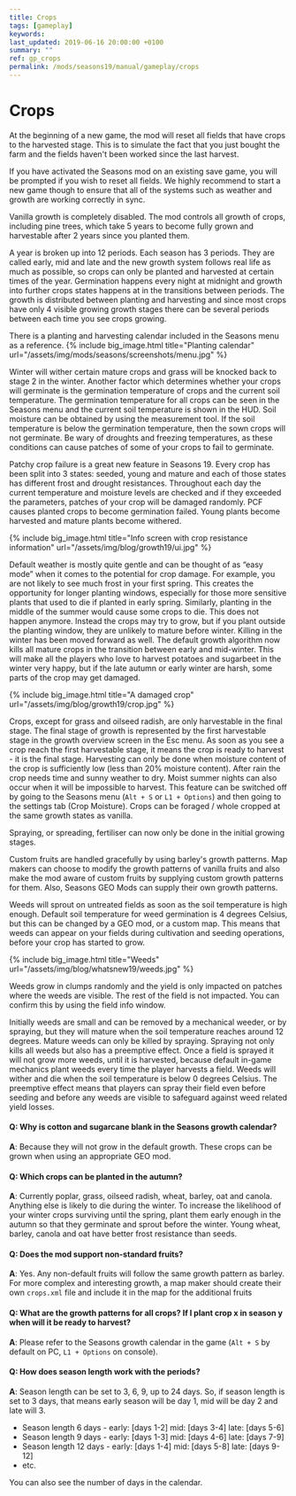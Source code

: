 ```yaml
---
title: Crops
tags: [gameplay]
keywords:
last_updated: 2019-06-16 20:00:00 +0100
summary: ""
ref: gp_crops
permalink: /mods/seasons19/manual/gameplay/crops
---
```


# Crops

At the beginning of a new game, the mod will reset all fields that have crops to the harvested stage. This is to simulate the fact that you just bought the farm and the fields haven't been worked since the last harvest.

If you have activated the Seasons mod on an existing save game, you will be prompted if you wish to reset all fields. We highly recommend to start a new game though to ensure that all of the systems such as weather and growth are working correctly in sync.

Vanilla growth is completely disabled. The mod controls all growth of crops, including pine trees, which take 5 years to become fully grown and harvestable after 2 years since you planted them.

A year is broken up into 12 periods. Each season has 3 periods. They are called early, mid and late and the new growth system follows real life as much as possible, so crops can only be planted and harvested at certain times of the year. Germination happens every night at midnight and growth into further crops states happens at in the transitions between periods. The growth is distributed between planting and harvesting and since most crops have only 4 visible growing growth stages there can be several periods between each time you see crops growing.

There is a planting and harvesting calendar included in the Seasons menu as a reference.
{% include big_image.html title="Planting calendar" url="/assets/img/mods/seasons/screenshots/menu.jpg" %}

Winter will wither certain mature crops and grass will be knocked back to stage 2 in the winter. Another factor which determines whether your crops will germinate is the germination temperature of crops and the current soil temperature. The germination temperature for all crops can be seen in the Seasons menu and the current soil temperature is shown in the HUD. Soil moisture can be obtained by using the measurement tool. If the soil temperature is below the germination temperature, then the sown crops will not germinate. Be wary of droughts and freezing temperatures, as these conditions can cause patches of some of your crops to fail to germinate.

Patchy crop failure is a great new feature in Seasons 19. Every crop has been split into 3 states: seeded, young and mature and each of those states has different frost and drought resistances. Throughout each day the current temperature and moisture levels are checked and if they exceeded the parameters, patches of your crop will be damaged randomly. PCF causes planted crops to become germination failed. Young plants become harvested and mature plants become withered.

{% include big_image.html title="Info screen with crop resistance information" url="/assets/img/blog/growth19/ui.jpg" %}

Default weather is mostly quite gentle and can be thought of as “easy mode” when it comes to the potential for crop damage. For example, you are not likely to see much frost in your first spring. This creates the opportunity for longer planting windows, especially for those more sensitive plants that used to die if planted in early spring. Similarly, planting in the middle of the summer would cause some crops to die. This does not happen anymore. Instead the crops may try to grow, but if you plant outside the planting window, they are unlikely to mature before winter. Killing in the winter has been moved forward as well. The default growth algorithm now kills all mature crops in the transition between early and mid-winter. This will make all the players who love to harvest potatoes and sugarbeet in the winter very happy, but if the late autumn or early winter are harsh, some parts of the crop may get damaged.

{% include big_image.html title="A damaged crop" url="/assets/img/blog/growth19/crop.jpg" %}

Crops, except for grass and oilseed radish, are only harvestable in the final stage. The final stage of growth is represented by the first harvestable stage in the growth overview screen in the Esc menu. As soon as you see a crop reach the first harvestable stage, it means the crop is ready to harvest - it is the final stage. Harvesting can only be done when moisture content of the crop is sufficiently low (less than 20% moisture content). After rain the crop needs time and sunny weather to dry. Moist summer nights can also occur when it will be impossible to harvest. This feature can be switched off by going to the Seasons menu (`Alt + S` or `L1 + Options`) and then going to the settings tab (Crop Moisture). Crops can be foraged / whole cropped at the same growth states as vanilla.

Spraying, or spreading, fertiliser can now only be done in the initial growing stages.

Custom fruits are handled gracefully by using barley's growth patterns. Map makers can choose to modify the growth patterns of vanilla fruits and also make the mod aware of custom fruits by supplying custom growth patterns for them. Also, Seasons GEO Mods can supply their own growth patterns.

Weeds will sprout on untreated fields as soon as the soil temperature is high enough. Default soil temperature for weed germination is 4 degrees Celsius, but this can be changed by a GEO mod, or a custom map. This means that weeds can appear on your fields during cultivation and seeding operations, before your crop has started to grow.

{% include big_image.html title="Weeds" url="/assets/img/blog/whatsnew19/weeds.jpg" %}

Weeds grow in clumps randomly and the yield is only impacted on patches where the weeds are visible. The rest of the field is not impacted. You can confirm this by using the field info window.

Initially weeds are small and can be removed by a mechanical weeder, or by spraying, but they will mature when the soil temperature reaches around 12 degrees. Mature weeds can only be killed by spraying. Spraying not only kills all weeds but also has a preemptive effect. Once a field is sprayed it will not grow more weeds, until it is harvested, because default in-game mechanics plant weeds every time the player harvests a field. Weeds will wither and die when the soil temperature is below 0 degrees Celsius. The preemptive effect means that players can spray their field even before seeding and before any weeds are visible to safeguard against weed related yield losses.

#### Q: Why is cotton and sugarcane blank in the Seasons growth calendar?
**A**: Because they will not grow in the default growth. These crops can be grown when using an appropriate GEO mod.

#### Q: Which crops can be planted in the autumn?
**A**: Currently poplar, grass, oilseed radish, wheat, barley, oat and canola. Anything else is likely to die during the winter. To increase the likelihood of your winter crops surviving until the spring, plant them early enough in the autumn so that they germinate and sprout before the winter. Young wheat, barley, canola and oat have better frost resistance than seeds.

#### Q: Does the mod support non-standard fruits?
**A**: Yes. Any non-default fruits will follow the same growth pattern as barley. For more complex and interesting growth, a map maker should create their own `crops.xml` file and include it in the map for the additional fruits


#### Q: What are the growth patterns for all crops? If I plant crop x in season y when will it be ready to harvest?
**A**: Please refer to the Seasons growth calendar in the game (`Alt + S` by default on PC, `L1 + Options` on console).

#### Q: How does season length work with the periods?
**A**: Season length can be set to 3, 6, 9, up to 24 days. So, if season length is set to 3 days, that means early season will be day 1, mid will be day 2 and late will 3.

- Season length 6 days - early: [days 1-2] mid: [days 3-4] late: [days 5-6]
- Season length 9 days - early: [days 1-3] mid: [days 4-6] late: [days 7-9]
- Season length 12 days - early: [days 1-4] mid: [days 5-8] late: [days 9-12]
- etc.

You can also see the number of days in the calendar.


